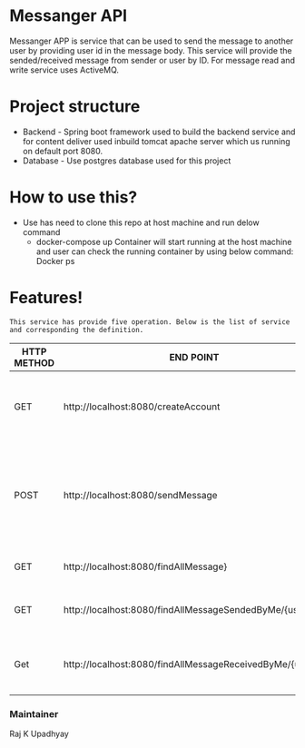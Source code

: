 # Messanger API

Messanger APP is service that can be used to send the message to another user by providing user id in the message body. This service will provide the sended/received 
message from sender or user by ID. For message read and write service uses ActiveMQ.

# Project structure
  * Backend - Spring boot framework used to build the backend service and for content deliver used inbuild tomcat apache server which us running on default port 8080.
  * Database - Use postgres database used for this project

# How to use this?
  - Use has need to clone this repo at host machine and run delow command
    * docker-compose up
    Container will start running at the host machine and user can check the running container by using below command: Docker ps

# Features!
    This service has provide five operation. Below is the list of service and corresponding the definition.
    
|  HTTP METHOD | END POINT   |  DESCRIPTION |
|---|---|---|
|  GET | http://localhost:8080/createAccount  | This end point will create user and return user with UUID ID that will use to send message  |
|  POST | http://localhost:8080/sendMessage  | This will send message to the end receiver and persist message into into database. User has need to set userid in header as senderId |
|  GET | http://localhost:8080/findAllMessage}  |  Get all sended/received message |
|  GET | http://localhost:8080/findAllMessageSendedByMe/{userId}  | Get all message send by me(pass sender Id in URI) |
|  Get | http://localhost:8080/findAllMessageReceivedByMe/{userId}  |  Get all message received by me(pass receiver Id in URI)  |

 
 ### Maintainer 
 Raj K Upadhyay


